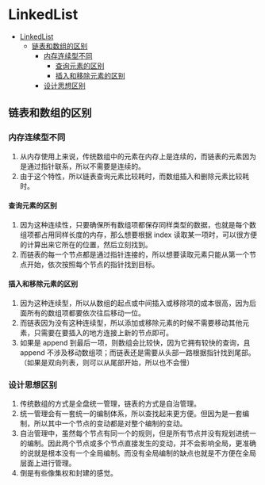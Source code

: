 # LinkedList


<!-- TOC -->

- [LinkedList](#linkedlist)
    - [链表和数组的区别](#链表和数组的区别)
        - [内存连续型不同](#内存连续型不同)
            - [查询元素的区别](#查询元素的区别)
            - [插入和移除元素的区别](#插入和移除元素的区别)
        - [设计思想区别](#设计思想区别)

<!-- /TOC -->


## 链表和数组的区别
### 内存连续型不同 
1. 从内存使用上来说，传统数组中的元素在内存上是连续的，而链表的元素因为是通过指针联系，所以不需要是连续的。
2. 由于这个特性，所以链表查询元素比较耗时，而数组插入和删除元素比较耗时。

#### 查询元素的区别
1. 因为这种连续性，只要确保所有数组项都保存同样类型的数据，也就是每个数组项都占用同样长度的内存，那么想要根据 index 读取某一项时，可以很方便的计算出来它所在的位置，然后立刻找到。
2. 而链表的每一个节点都是通过指针连接的，所以想要读取元素只能从第一个节点开始，依次按照每个节点的指针找到目标。

#### 插入和移除元素的区别
1. 因为这种连续型，所以从数组的起点或中间插入或移除项的成本很高，因为后面所有的数组项都要依次往后移动一位。
2. 而链表因为没有这种连续型，所以添加或移除元素的时候不需要移动其他元素，只需要在要插入的地方连接上新的节点即可。
3. 如果是 append 到最后一项，则数组会比较快，因为它拥有较快的查询，且 append 不涉及移动数组项；而链表还是需要从头部一路根据指针找到尾部。（如果是双向列表，则可以从尾部开始，所以也不会慢）

### 设计思想区别
1. 传统数组的方式是全盘统一管理，链表的方式是自治管理。
2. 统一管理会有一套统一的编制体系，所以查找起来更方便。但因为是一套编制，所以其中一个节点的变动都是对整个编制的变动。
3. 自治管理中，虽然每个节点有同一个的规则，但是所有节点并没有规划进统一的编制。因此两个节点或多个节点直接发生的变动，并不会影响全局，更准确的说就是根本没有一个全局编制。而没有全局编制的缺点也就是不方便在全局层面上进行管理。
4. 倒是有些像集权和封建的感觉。